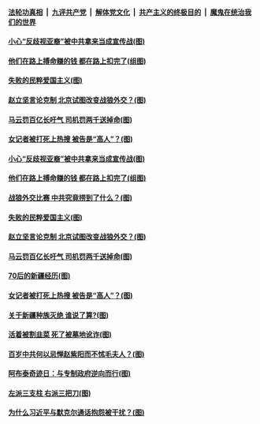 

####  [法轮功真相](../../../../basic/blob/master/README.md?t=04142002) &nbsp;|&nbsp; [九评共产党](../../../../9ping.md/blob/master/README.md?t=04142002) &nbsp;|&nbsp; [解体党文化](../../../../jtdwh.md/blob/master/README.md?t=04142002)  &nbsp;|&nbsp; [共产主义的终极目的](../../../../gczydzjmd.md/blob/master/README.md?t=04142002) &nbsp;|&nbsp; [魔鬼在统治我们的世界](../../../../mgztzwmdsj.md/blob/master/README.md?t=04142002) 

#### [小心“反歧视亚裔”被中共拿来当成宣传战(图)](../pages/p4/968670.md?t=04142002) 

#### [他们在路上搏命赚的钱 都在路上扣完了(组图)](../pages/p4/968677.md?t=04142002) 

#### [失败的民粹爱国主义(图)](../pages/p4/968675.md?t=04142002) 

#### [赵立坚言论克制 北京试图改变战狼外交？(图)](../pages/p4/968668.md?t=04142002) 

#### [马云罚百亿长吁气 司机罚两千送掉命(图)](../pages/p4/968562.md?t=04142002) 

#### [女记者被打死上热搜 被告是“高人”？(图)](../pages/p4/968569.md?t=04142002) 


#### [小心“反歧视亚裔”被中共拿来当成宣传战(图)](../pages/p4/968670.md?t=04142002) 


#### [他们在路上搏命赚的钱 都在路上扣完了(组图)](../pages/p4/968677.md?t=04142002) 

#### [战狼外交比赛 中共究竟捞到了什么？(图)](../pages/p4/968667.md?t=04142002) 

#### [失败的民粹爱国主义(图)](../pages/p4/968675.md?t=04142002) 

#### [赵立坚言论克制 北京试图改变战狼外交？(图)](../pages/p4/968668.md?t=04142002) 



#### [马云罚百亿长吁气 司机罚两千送掉命(图)](../pages/p4/968562.md?t=04142002) 

#### [70后的新疆经历(图)](../pages/p4/968573.md?t=04142002) 

#### [女记者被打死上热搜 被告是“高人”？(图)](../pages/p4/968569.md?t=04142002) 

#### [关于新疆种族灭绝 谁说了算?(图)](../pages/p4/968565.md?t=04142002) 


#### [活着被割韭菜 死了被墓地讹诈(图)](../pages/p4/968463.md?t=04142002) 

#### [百岁中共何以忌惮赵紫阳而不怵毛夫人？(图)](../pages/p4/968458.md?t=04142002) 

#### [阿布泰奇迹日：与专制政府逆向而行(图)](../pages/p4/968442.md?t=04142002) 

#### [左派三支柱 右派三把刀(图)](../pages/p4/968460.md?t=04142002) 

#### [为什么习近平与默克尔通话抱怨被干扰？(图)](../pages/p4/968444.md?t=04142002) 


